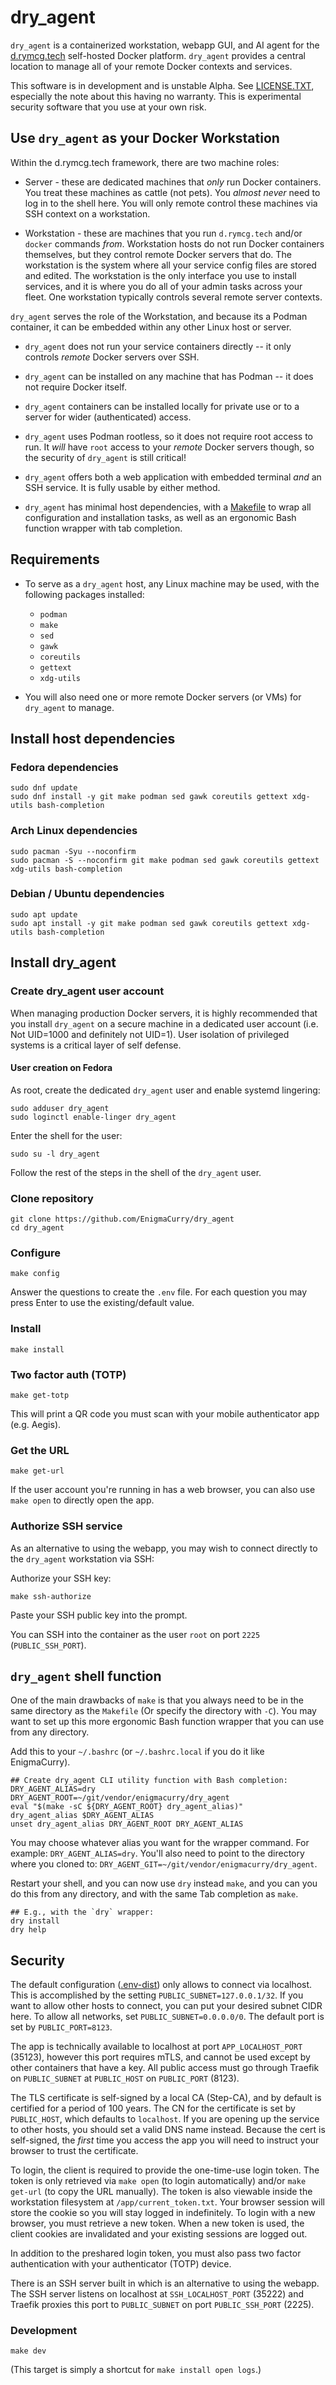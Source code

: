 # dry_agent

`dry_agent` is a containerized workstation, webapp GUI, and AI agent
for the [d.rymcg.tech](https://github.com/EnigmaCurry/d.rymcg.tech)
self-hosted Docker platform. `dry_agent` provides a central location
to manage all of your remote Docker contexts and services.

This software is in development and is unstable Alpha. See
[LICENSE.TXT](LICENSE.TXT), especially the note about this having no
warranty. This is experimental security software that you use at your
own risk.

## Use `dry_agent` as your Docker Workstation

Within the d.rymcg.tech framework, there are two machine roles:

 * Server - these are dedicated machines that _only_ run Docker
   containers. You treat these machines as cattle (not pets). You
   _almost never_ need to log in to the shell here. You will only
   remote control these machines via SSH context on a workstation.

 * Workstation - these are machines that you run `d.rymcg.tech` and/or
   `docker` commands _from_. Workstation hosts do not run Docker
   containers themselves, but they control remote Docker servers that
   do. The workstation is the system where all your service config
   files are stored and edited. The workstation is the only interface
   you use to install services, and it is where you do all of your
   admin tasks across your fleet. One workstation typically controls
   several remote server contexts.

`dry_agent` serves the role of the Workstation, and because its a
Podman container, it can be embedded within any other Linux host or
server.

 * `dry_agent` does not run your service containers directly -- it
   only controls _remote_ Docker servers over SSH.

 * `dry_agent` can be installed on any machine that has Podman -- it
   does not require Docker itself.

 * `dry_agent` containers can be installed locally for private use or
   to a server for wider (authenticated) access.

 * `dry_agent` uses Podman rootless, so it does not require root
   access to run. It _will_ have `root` access to your _remote_ Docker
   servers though, so the security of `dry_agent` is still critical!

 * `dry_agent` offers both a web application with embedded terminal
   _and_ an SSH service. It is fully usable by either method.

 * `dry_agent` has minimal host dependencies, with a
   [Makefile](Makefile) to wrap all configuration and installation
   tasks, as well as an ergonomic Bash function wrapper with tab
   completion.

## Requirements

 * To serve as a `dry_agent` host, any Linux machine may be used, with
   the following packages installed:
   
   * `podman`
   * `make`
   * `sed`
   * `gawk`
   * `coreutils`
   * `gettext`
   * `xdg-utils`
   
 * You will also need one or more remote Docker servers (or VMs) for
   `dry_agent` to manage.

## Install host dependencies

### Fedora dependencies

```
sudo dnf update
sudo dnf install -y git make podman sed gawk coreutils gettext xdg-utils bash-completion
```

### Arch Linux dependencies

```
sudo pacman -Syu --noconfirm
sudo pacman -S --noconfirm git make podman sed gawk coreutils gettext xdg-utils bash-completion
```

### Debian / Ubuntu dependencies

```
sudo apt update
sudo apt install -y git make podman sed gawk coreutils gettext xdg-utils bash-completion
```

## Install dry_agent

### Create dry_agent user account

When managing production Docker servers, it is highly recommended that
you install `dry_agent` on a secure machine in a dedicated user
account (i.e. Not UID=1000 and definitely not UID=1). User isolation
of privileged systems is a critical layer of self defense.

#### User creation on Fedora

As root, create the dedicated `dry_agent` user and enable systemd
lingering:

```
sudo adduser dry_agent
sudo loginctl enable-linger dry_agent
```

Enter the shell for the user:

```
sudo su -l dry_agent
```

Follow the rest of the steps in the shell of the `dry_agent` user.

### Clone repository

```
git clone https://github.com/EnigmaCurry/dry_agent
cd dry_agent
```

### Configure

```
make config
```

Answer the questions to create the `.env` file. For each question you
may press Enter to use the existing/default value.

### Install

```
make install
```

### Two factor auth (TOTP)

```
make get-totp
```

This will print a QR code you must scan with your mobile authenticator
app (e.g. Aegis).

### Get the URL

```
make get-url
```

If the user account you're running in has a web browser, you can also
use `make open` to directly open the app.

### Authorize SSH service

As an alternative to using the webapp, you may wish to connect
directly to the `dry_agent` workstation via SSH:

Authorize your SSH key:

```
make ssh-authorize
```

Paste your SSH public key into the prompt.

You can SSH into the container as the user `root` on port `2225`
(`PUBLIC_SSH_PORT`).

## `dry_agent` shell function

One of the main drawbacks of `make` is that you always need to be in
the same directory as the `Makefile` (Or specify the directory with
`-C`). You may want to set up this more ergonomic Bash function
wrapper that you can use from any directory.

Add this to your `~/.bashrc` (or `~/.bashrc.local` if you do it like
EnigmaCurry).

```
## Create dry_agent CLI utility function with Bash completion:
DRY_AGENT_ALIAS=dry
DRY_AGENT_ROOT=~/git/vendor/enigmacurry/dry_agent
eval "$(make -sC ${DRY_AGENT_ROOT} dry_agent_alias)"
dry_agent_alias $DRY_AGENT_ALIAS
unset dry_agent_alias DRY_AGENT_ROOT DRY_AGENT_ALIAS
```

You may choose whatever alias you want for the wrapper command. For
example: `DRY_AGENT_ALIAS=dry`. You'll also need to point to the
directory where you cloned to:
`DRY_AGENT_GIT=~/git/vendor/enigmacurry/dry_agent`.

Restart your shell, and you can now use `dry` instead `make`, and you
can you do this from any directory, and with the same Tab completion
as `make`.

```
## E.g., with the `dry` wrapper:
dry install
dry help
```

## Security

The default configuration ([.env-dist](.env-dist)) only allows to
connect via localhost. This is accomplished by the setting
`PUBLIC_SUBNET=127.0.0.1/32`. If you want to allow other hosts to
connect, you can put your desired subnet CIDR here. To allow all
networks, set `PUBLIC_SUBNET=0.0.0.0/0`. The default port is set by
`PUBLIC_PORT=8123`. 

The app is technically available to localhost at port
`APP_LOCALHOST_PORT` (35123), however this port requires mTLS, and
cannot be used except by other containers that have a key. All public
access must go through Traefik on `PUBLIC_SUBNET` at `PUBLIC_HOST` on
`PUBLIC_PORT` (8123).

The TLS certificate is self-signed by a local CA (Step-CA), and by
default is certified for a period of 100 years. The CN for the
certificate is set by `PUBLIC_HOST`, which defaults to `localhost`. If
you are opening up the service to other hosts, you should set a valid
DNS name instead. Because the cert is self-signed, the _first_ time
you access the app you will need to instruct your browser to trust the
certificate.

To login, the client is required to provide the one-time-use login
token. The token is only retrieved via `make open` (to login
automatically) and/or `make get-url` (to copy the URL manually). The
token is also viewable inside the workstation filesystem at
`/app/current_token.txt`. Your browser session will store the cookie
so you will stay logged in indefinitely. To login with a new browser,
you must retrieve a new token. When a new token is used, the client
cookies are invalidated and your existing sessions are logged out.

In addition to the preshared login token, you must also pass two
factor authentication with your authenticator (TOTP) device.

There is an SSH server built in which is an alternative to using the
webapp. The SSH server listens on localhost at `SSH_LOCALHOST_PORT`
(35222) and Traefik proxies this port to `PUBLIC_SUBNET` on port
`PUBLIC_SSH_PORT` (2225).

### Development

```
make dev
```

(This target is simply a shortcut for `make install open logs`.)
